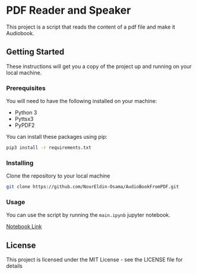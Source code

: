 # PDF Reader and Speaker

This project is a script that reads the content of a pdf file and make it Audiobook.

## Getting Started

These instructions will get you a copy of the project up and running on your local machine.

### Prerequisites

You will need to have the following installed on your machine:
- Python 3
- Pyttsx3
- PyPDF2

You can install these packages using pip:
```bash
pip3 install -r requirements.txt
```

### Installing

Clone the repository to your local machine

```bash
git clone https://github.com/NourEldin-Osama/AudioBookFromPDF.git
```

### Usage

You can use the script by running the ```main.ipynb``` jupyter notebook.

[Notebook Link](main.ipynb)

## License

This project is licensed under the MIT License - see the LICENSE file for details